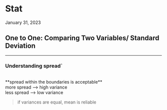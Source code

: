 # Stat
January 31, 2023

## One to One: Comparing Two Variables/ Standard Deviation


- - -
### Understanding spread`
<br>
**spread within the boundaries is acceptable**
<br>
more spread --> high variance
<br>
less spread --> low variance

> if variances are equal, mean is reliable
